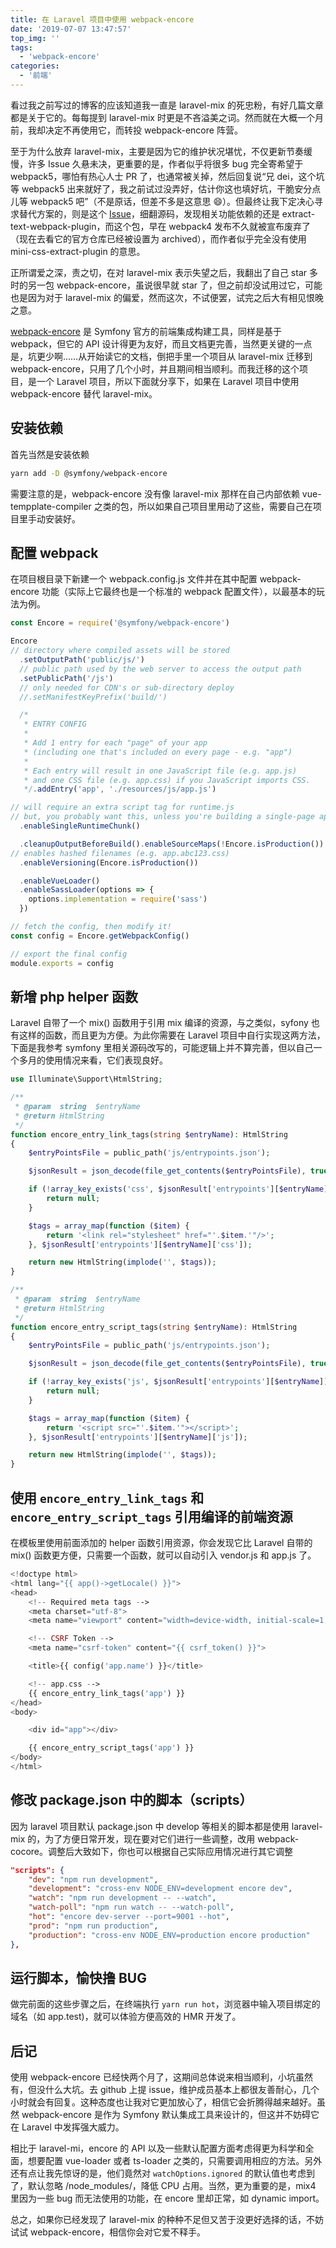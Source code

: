```yaml
---
title: 在 Laravel 项目中使用 webpack-encore
date: '2019-07-07 13:47:57'
top_img: ''
tags:
  - 'webpack-encore'
categories:
  - '前端'
---
```


看过我之前写过的博客的应该知道我一直是 laravel-mix 的死忠粉，有好几篇文章都是关于它的。每每提到 laravel-mix 时更是不吝溢美之词。然而就在大概一个月前，我却决定不再使用它，而转投 webpack-encore 阵营。

至于为什么放弃 laravel-mix，主要是因为它的维护状况堪忧，不仅更新节奏缓慢，许多 Issue 久悬未决，更重要的是，作者似乎将很多 bug 完全寄希望于 webpack5，哪怕有热心人士 PR 了，也通常被关掉，然后回复说“兄 dei，这个坑等 webpack5 出来就好了，我之前试过没弄好，估计你这也填好坑，干脆安分点儿等 webpack5 吧”（不是原话，但差不多是这意思 :smile:）。但最终让我下定决心寻求替代方案的，则是这个 [Issue](https://github.com/JeffreyWay/laravel-mix/issues/1914)，细翻源码，发现相关功能依赖的还是 extract-text-webpack-plugin，而这个包，早在 webpack4 发布不久就被宣布废弃了（现在去看它的官方仓库已经被设置为 archived），而作者似乎完全没有使用 mini-css-extract-plugin 的意思。

正所谓爱之深，责之切，在对 laravel-mix 表示失望之后，我翻出了自己 star 多时的另一包 webpack-encore，虽说很早就 star 了，但之前却没试用过它，可能也是因为对于 laravel-mix 的偏爱，然而这次，不试便罢，试完之后大有相见恨晚之意。

[webpack-encore](https://symfony.com/doc/current/frontend/encore/simple-example.html) 是 Symfony 官方的前端集成构建工具，同样是基于 webpack，但它的 API 设计得更为友好，而且文档更完善，当然更关键的一点是，坑更少啊……从开始读它的文档，倒把手里一个项目从 laravel-mix 迁移到 webpack-encore，只用了几个小时，并且期间相当顺利。而我迁移的这个项目，是一个 Laravel 项目，所以下面就分享下，如果在 Laravel 项目中使用 webpack-encore 替代 laravel-mix。

## 安装依赖

首先当然是安装依赖

```bash
yarn add -D @symfony/webpack-encore
```

需要注意的是，webpack-encore 没有像 laravel-mix 那样在自己内部依赖 vue-tempplate-compiler 之类的包，所以如果自己项目里用动了这些，需要自己在项目里手动安装好。

## 配置 webpack

在项目根目录下新建一个 webpack.config.js 文件并在其中配置 webpack-encore 功能（实际上它最终也是一个标准的 webpack 配置文件），以最基本的玩法为例。

```js
const Encore = require('@symfony/webpack-encore')

Encore
// directory where compiled assets will be stored
  .setOutputPath('public/js/')
  // public path used by the web server to access the output path
  .setPublicPath('/js')
  // only needed for CDN's or sub-directory deploy
  //.setManifestKeyPrefix('build/')

  /*
   * ENTRY CONFIG
   *
   * Add 1 entry for each "page" of your app
   * (including one that's included on every page - e.g. "app")
   *
   * Each entry will result in one JavaScript file (e.g. app.js)
   * and one CSS file (e.g. app.css) if you JavaScript imports CSS.
   */.addEntry('app', './resources/js/app.js')

// will require an extra script tag for runtime.js
// but, you probably want this, unless you're building a single-page app
  .enableSingleRuntimeChunk()

  .cleanupOutputBeforeBuild().enableSourceMaps(!Encore.isProduction())
// enables hashed filenames (e.g. app.abc123.css)
  .enableVersioning(Encore.isProduction())

  .enableVueLoader()
  .enableSassLoader(options => {
    options.implementation = require('sass')
  })

// fetch the config, then modify it!
const config = Encore.getWebpackConfig()

// export the final config
module.exports = config
```


## 新增 php helper 函数

Laravel 自带了一个 mix() 函数用于引用 mix 编译的资源，与之类似，syfony 也有这样的函数，而且更为方便。为此你需要在 Laravel 项目中自行实现这两方法，下面是我参考 symfony 里相关源码改写的，可能逻辑上并不算完善，但以自己一个多月的使用情况来看，它们表现良好。

```php
use Illuminate\Support\HtmlString;

/**
 * @param  string  $entryName
 * @return HtmlString
 */
function encore_entry_link_tags(string $entryName): HtmlString
{
    $entryPointsFile = public_path('js/entrypoints.json');

    $jsonResult = json_decode(file_get_contents($entryPointsFile), true);

    if (!array_key_exists('css', $jsonResult['entrypoints'][$entryName])) {
        return null;
    }

    $tags = array_map(function ($item) {
        return '<link rel="stylesheet" href="'.$item.'"/>';
    }, $jsonResult['entrypoints'][$entryName]['css']);

    return new HtmlString(implode('', $tags));
}

/**
 * @param  string  $entryName
 * @return HtmlString
 */
function encore_entry_script_tags(string $entryName): HtmlString
{
    $entryPointsFile = public_path('js/entrypoints.json');

    $jsonResult = json_decode(file_get_contents($entryPointsFile), true);

    if (!array_key_exists('js', $jsonResult['entrypoints'][$entryName])) {
        return null;
    }

    $tags = array_map(function ($item) {
        return '<script src="'.$item.'"></script>';
    }, $jsonResult['entrypoints'][$entryName]['js']);

    return new HtmlString(implode('', $tags));
}
```

## 使用 `encore_entry_link_tags` 和 `encore_entry_script_tags` 引用编译的前端资源

在模板里使用前面添加的 helper 函数引用资源，你会发现它比 Laravel 自带的 mix() 函数更方便，只需要一个函数，就可以自动引入 vendor.js 和 app.js 了。

```php
<!doctype html>
<html lang="{{ app()->getLocale() }}">
<head>
    <!-- Required meta tags -->
    <meta charset="utf-8">
    <meta name="viewport" content="width=device-width, initial-scale=1, shrink-to-fit=no">

    <!-- CSRF Token -->
    <meta name="csrf-token" content="{{ csrf_token() }}">

    <title>{{ config('app.name') }}</title>

    <!-- app.css -->
    {{ encore_entry_link_tags('app') }}
</head>
<body>

    <div id="app"></div>

    {{ encore_entry_script_tags('app') }}
</body>
</html>
```

## 修改 package.json 中的脚本（scripts）

因为 laravel 项目默认 package.json 中 develop 等相关的脚本都是使用 laravel-mix 的，为了方便日常开发，现在要对它们进行一些调整，改用 webpack-cocore。调整后大致如下，你也可以根据自己实际应用情况进行其它调整

```json
"scripts": {
    "dev": "npm run development",
    "development": "cross-env NODE_ENV=development encore dev",
    "watch": "npm run development -- --watch",
    "watch-poll": "npm run watch -- --watch-poll",
    "hot": "encore dev-server --port=9001 --hot",
    "prod": "npm run production",
    "production": "cross-env NODE_ENV=production encore production"
},
```

## 运行脚本，愉快撸 BUG

做完前面的这些步骤之后，在终端执行 `yarn run hot`，浏览器中输入项目绑定的域名（如 app.test)，就可以体验方便高效的 HMR 开发了。

## 后记

使用 webpack-encore 已经快两个月了，这期间总体说来相当顺利，小坑虽然有，但没什么大坑。去 github 上提 issue，维护成员基本上都很友善耐心，几个小时就会有回复。这种态度也让我对它更加放心了，相信它会折腾得越来越好。虽然 webpack-encore 是作为 Symfony 默认集成工具来设计的，但这并不妨碍它在 Laravel 中发挥强大威力。

相比于 laravel-mi，encore 的 API 以及一些默认配置方面考虑得更为科学和全面，想要配置 vue-loader 或者  ts-loader 之类的，只需要调用相应的方法。另外还有点让我先惊讶的是，他们竟然对 `watchOptions.ignored` 的默认值也考虑到了，默认忽略 /node_modules/，降低 CPU 占用。当然，更为重要的是，mix4 里因为一些 bug 而无法使用的功能，在 encore 里却正常，如 dynamic import。

总之，如果你已经发现了 laravel-mix 的种种不足但又苦于没更好选择的话，不妨试试 webpack-encore，相信你会对它爱不释手。

